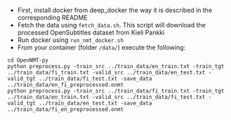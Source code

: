 * First, install docker from deep_docker the way it is described in the corresponding README
* Fetch the data using `fetch_data.sh`. This script will download the processed OpenSubtitles dataset from Kieli Pankki
* Run docker using `run_nmt_docker.sh`
* From your container (folder `/data/`) execute the following:
```
cd OpenNMT-py
python preprocess.py -train_src ../train_data/en_train.txt -train_tgt ../train_data/fi_train.txt -valid_src ../train_data/en_test.txt -valid_tgt ../train_data/fi_test.txt -save_data ../train_data/en_fi_preprocessed.onmt
python preprocess.py -train_src ../train_data/fi_train.txt -train_tgt ../train_data/en_train.txt -valid_src ../train_data/fi_test.txt -valid_tgt ../train_data/en_test.txt -save_data ../train_data/fi_en_preprocessed.onmt
```

